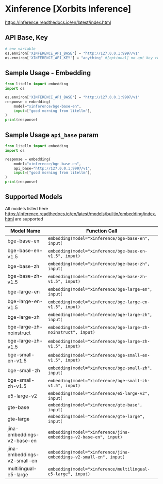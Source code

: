 # Xinference [Xorbits Inference]
https://inference.readthedocs.io/en/latest/index.html

## API Base, Key
```python
# env variable
os.environ['XINFERENCE_API_BASE'] = "http://127.0.0.1:9997/v1"
os.environ['XINFERENCE_API_KEY'] = "anything" #[optional] no api key required
```

## Sample Usage - Embedding
```python
from litellm import embedding
import os

os.environ['XINFERENCE_API_BASE'] = "http://127.0.0.1:9997/v1"
response = embedding(
    model="xinference/bge-base-en",
    input=["good morning from litellm"],
)
print(response)
```

## Sample Usage `api_base` param
```python
from litellm import embedding
import os

response = embedding(
    model="xinference/bge-base-en",
    api_base="http://127.0.0.1:9997/v1",
    input=["good morning from litellm"],
)
print(response)
```

## Supported Models
All models listed here https://inference.readthedocs.io/en/latest/models/builtin/embedding/index.html are supported

| Model Name                  | Function Call                                                      |
|-----------------------------|--------------------------------------------------------------------|
| bge-base-en                 | `embedding(model="xinference/bge-base-en", input)`                 |
| bge-base-en-v1.5            | `embedding(model="xinference/bge-base-en-v1.5", input)`            |
| bge-base-zh                 | `embedding(model="xinference/bge-base-zh", input)`                 |
| bge-base-zh-v1.5            | `embedding(model="xinference/bge-base-zh-v1.5", input)`            |
| bge-large-en                | `embedding(model="xinference/bge-large-en", input)`                |
| bge-large-en-v1.5           | `embedding(model="xinference/bge-large-en-v1.5", input)`           |
| bge-large-zh                | `embedding(model="xinference/bge-large-zh", input)`                |
| bge-large-zh-noinstruct     | `embedding(model="xinference/bge-large-zh-noinstruct", input)`     |
| bge-large-zh-v1.5           | `embedding(model="xinference/bge-large-zh-v1.5", input)`           |
| bge-small-en-v1.5           | `embedding(model="xinference/bge-small-en-v1.5", input)`           |
| bge-small-zh                | `embedding(model="xinference/bge-small-zh", input)`                |
| bge-small-zh-v1.5           | `embedding(model="xinference/bge-small-zh-v1.5", input)`           |
| e5-large-v2                 | `embedding(model="xinference/e5-large-v2", input)`                 |
| gte-base                    | `embedding(model="xinference/gte-base", input)`                    |
| gte-large                   | `embedding(model="xinference/gte-large", input)`                   |
| jina-embeddings-v2-base-en  | `embedding(model="xinference/jina-embeddings-v2-base-en", input)`  |
| jina-embeddings-v2-small-en | `embedding(model="xinference/jina-embeddings-v2-small-en", input)` |
| multilingual-e5-large       | `embedding(model="xinference/multilingual-e5-large", input)`       |



